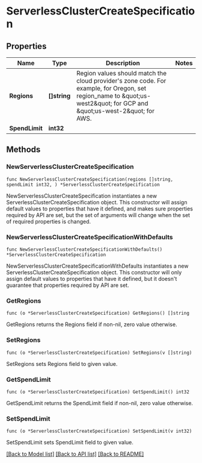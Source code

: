 # ServerlessClusterCreateSpecification

## Properties

Name | Type | Description | Notes
------------ | ------------- | ------------- | -------------
**Regions** | **[]string** | Region values should match the cloud provider&#39;s zone code. For example, for Oregon, set region_name to \&quot;us-west2\&quot; for GCP and \&quot;us-west-2\&quot; for AWS. | 
**SpendLimit** | **int32** |  | 

## Methods

### NewServerlessClusterCreateSpecification

`func NewServerlessClusterCreateSpecification(regions []string, spendLimit int32, ) *ServerlessClusterCreateSpecification`

NewServerlessClusterCreateSpecification instantiates a new ServerlessClusterCreateSpecification object.
This constructor will assign default values to properties that have it defined,
and makes sure properties required by API are set, but the set of arguments
will change when the set of required properties is changed.

### NewServerlessClusterCreateSpecificationWithDefaults

`func NewServerlessClusterCreateSpecificationWithDefaults() *ServerlessClusterCreateSpecification`

NewServerlessClusterCreateSpecificationWithDefaults instantiates a new ServerlessClusterCreateSpecification object.
This constructor will only assign default values to properties that have it defined,
but it doesn't guarantee that properties required by API are set.

### GetRegions

`func (o *ServerlessClusterCreateSpecification) GetRegions() []string`

GetRegions returns the Regions field if non-nil, zero value otherwise.

### SetRegions

`func (o *ServerlessClusterCreateSpecification) SetRegions(v []string)`

SetRegions sets Regions field to given value.

### GetSpendLimit

`func (o *ServerlessClusterCreateSpecification) GetSpendLimit() int32`

GetSpendLimit returns the SpendLimit field if non-nil, zero value otherwise.

### SetSpendLimit

`func (o *ServerlessClusterCreateSpecification) SetSpendLimit(v int32)`

SetSpendLimit sets SpendLimit field to given value.


[[Back to Model list]](../README.md#documentation-for-models) [[Back to API list]](../README.md#documentation-for-api-endpoints) [[Back to README]](../README.md)


